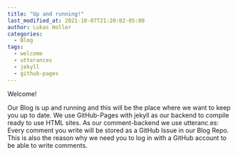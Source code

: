 ```yaml
---
title: "Up and running!"
last_modified_at: 2021-10-07T21:20:02-05:00
author: Lukas Holler
categories:
  - Blog
tags:
  - welcome
  - utterances
  - jekyll
  - github-pages
---
```


Welcome!

Our Blog is up and running and this will be the place where we want to keep you up to date. We use GitHub-Pages with jekyll as our backend to compile ready to use HTML sites. As our comment-backend we use utteranc.es: Every comment you write will be stored as a GitHub Issue in our Blog Repo. This is also the reason why we need you to log in with a GitHub account to be able to write comments.
